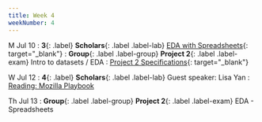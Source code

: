 ```yaml
---
title: Week 4
weekNumber: 4
---
```


M Jul 10
: **3**{: .label} **Scholars**{: .label .label-lab} [EDA with Spreadsheets](https://docs.google.com/presentation/d/1t7kLSjp7bKgDUUbeVzUEgauBS4b0DLzV45Ev_vtMv9s/edit?usp=sharing){: target="_blank"}
: **Group**{: .label .label-group} **Project 2**{: .label .label-exam} Intro to datasets / EDA
  : [Project 2 Specifications]({{site.baseurl}}/rpd_project/#project-2-exploratory-data-analysis){: target="_blank"}

W Jul 12
: **4**{: .label} **Scholars**{: .label .label-lab} Guest speaker: Lisa Yan
  : [Reading: Mozilla Playbook](https://foundation.mozilla.org/en/what-we-fund/awards/teaching-responsible-computing-playbook/topics/discuss-justice-equity/)

Th Jul 13
: **Group**{: .label .label-group} **Project 2**{: .label .label-exam} EDA - Spreadsheets
